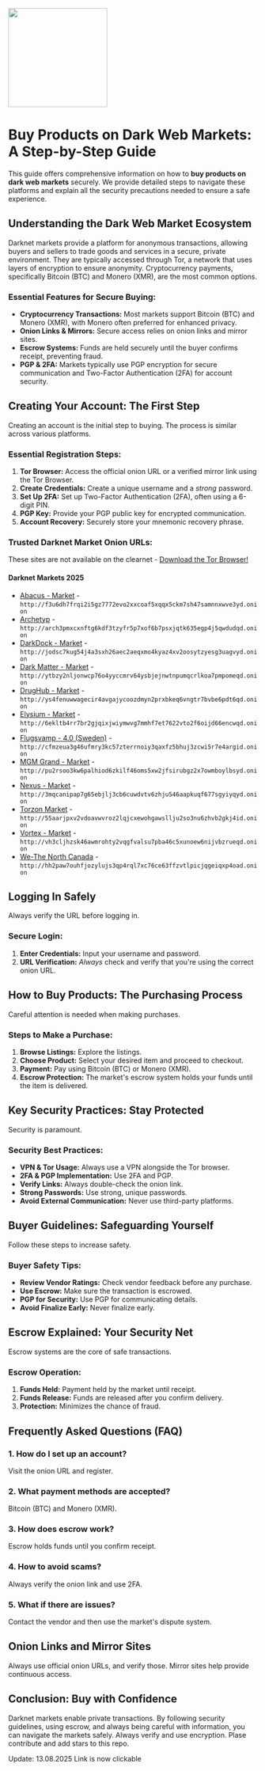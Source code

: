 <img src="/unsorted/thin.webp" width="200">

# Buy Products on Dark Web Markets: A Step-by-Step Guide

This guide offers comprehensive information on how to **buy products on dark web markets** securely. We provide detailed steps to navigate these platforms and explain all the security precautions needed to ensure a safe experience.

## Understanding the Dark Web Market Ecosystem

Darknet markets provide a platform for anonymous transactions, allowing buyers and sellers to trade goods and services in a secure, private environment.  They are typically accessed through Tor, a network that uses layers of encryption to ensure anonymity. Cryptocurrency payments, specifically Bitcoin (BTC) and Monero (XMR), are the most common options.

### Essential Features for Secure Buying:

*   **Cryptocurrency Transactions:**  Most markets support Bitcoin (BTC) and Monero (XMR), with Monero often preferred for enhanced privacy.
*   **Onion Links & Mirrors:** Secure access relies on onion links and mirror sites.
*   **Escrow Systems:** Funds are held securely until the buyer confirms receipt, preventing fraud.
*   **PGP & 2FA:**  Markets typically use PGP encryption for secure communication and Two-Factor Authentication (2FA) for account security.

## Creating Your Account: The First Step

Creating an account is the initial step to buying.  The process is similar across various platforms.

### Essential Registration Steps:

1.  **Tor Browser:** Access the official onion URL or a verified mirror link using the Tor Browser.
2.  **Create Credentials:** Create a unique username and a *strong* password.
3.  **Set Up 2FA:** Set up Two-Factor Authentication (2FA), often using a 6-digit PIN.
4.  **PGP Key:** Provide your PGP public key for encrypted communication.
5.  **Account Recovery:** Securely store your mnemonic recovery phrase.

### Trusted Darknet Market Onion URLs:
These sites are not available on the clearnet - [Download the Tor Browser!](https://www.torproject.org/download/)

#### Darknet Markets 2025

*   [Abacus - Market](http://f3u6dh7frqi2i5gz7772evo2xxcoaf5xqqx5ckm7sh47samnnxwve3yd.onion) - `http://f3u6dh7frqi2i5gz7772evo2xxcoaf5xqqx5ckm7sh47samnnxwve3yd.onion`
*   [Archetyp](@archetyp) - `http://arch3pmxcxnftg6kdf3tzyfr5p7xof6b7psxjqtk635egp4j5qwdudqd.onion`
*   [DarkDock - Market](http://jodsc7kug54j4a3sxh26aec2aeqxmo4kyaz4xv2oosytzyesg3uagvyd.onion) - `http://jodsc7kug54j4a3sxh26aec2aeqxmo4kyaz4xv2oosytzyesg3uagvyd.onion`
*   [Dark Matter - Market](http://ytbzy2nljonwcp76o4yyccmrv64ysbjejnwtnpumqcrlkoa7pmpomeqd.onion) - `http://ytbzy2nljonwcp76o4yyccmrv64ysbjejnwtnpumqcrlkoa7pmpomeqd.onion`
*   [DrugHub - Market](http://ys4fenuwwagecir4avgajycoozdmyn2prxbkeq6vngtr7bvbe6pdt6qd.onion) - `http://ys4fenuwwagecir4avgajycoozdmyn2prxbkeq6vngtr7bvbe6pdt6qd.onion`
*   [Elysium - Market](http://6ekltb4rr7br2gjqixjwiymwvg7mmhf7et7622vto2f6oijd66encwqd.onion) - `http://6ekltb4rr7br2gjqixjwiymwvg7mmhf7et7622vto2f6oijd66encwqd.onion`
*   [Flugsvamp - 4.0 (Sweden)](http://cfmzeua3g46ufmry3kc57zterrnoiy3qaxfz5bhuj3zcwi5r7e4argid.onion) - `http://cfmzeua3g46ufmry3kc57zterrnoiy3qaxfz5bhuj3zcwi5r7e4argid.onion`
*   [MGM Grand - Market](http://pu2rsoo3kw6palhiod6zkilf46oms5xw2jfsirubgz2x7owmboylbsyd.onion) - `http://pu2rsoo3kw6palhiod6zkilf46oms5xw2jfsirubgz2x7owmboylbsyd.onion`
*   [Nexus - Market](http://3mqcanipap7g65ebjlj3cb6cuwdvtv6zhju546aapkuqf677sgyiyqyd.onion) - `http://3mqcanipap7g65ebjlj3cb6cuwdvtv6zhju546aapkuqf677sgyiyqyd.onion`
*   [Torzon Market](http://55aarjpxv2vdoavwvroz2lqjcxewohgawsllju2so3nu6zhvb2gkj4id.onion) - `http://55aarjpxv2vdoavwvroz2lqjcxewohgawsllju2so3nu6zhvb2gkj4id.onion`
*   [Vortex - Market](http://vh3cljhzsk46awmrohty2vqgfvalsu7pba46c5xunoew6nijvbzrueqd.onion) - `http://vh3cljhzsk46awmrohty2vqgfvalsu7pba46c5xunoew6nijvbzrueqd.onion`
*   [We-The North Canada](http://hh2paw7ouhfjozylujs3qp4rql7xc76ce63ffzvtlpicjqgeiqxp4oad.onion) - `http://hh2paw7ouhfjozylujs3qp4rql7xc76ce63ffzvtlpicjqgeiqxp4oad.onion`

##  Logging In Safely

Always verify the URL before logging in.

### Secure Login:

1.  **Enter Credentials:** Input your username and password.
2.  **URL Verification:** *Always* check and verify that you're using the correct onion URL.

## How to Buy Products: The Purchasing Process

Careful attention is needed when making purchases.

###  Steps to Make a Purchase:

1.  **Browse Listings:** Explore the listings.
2.  **Choose Product:** Select your desired item and proceed to checkout.
3.  **Payment:** Pay using Bitcoin (BTC) or Monero (XMR).
4.  **Escrow Protection:** The market's escrow system holds your funds until the item is delivered.

## Key Security Practices: Stay Protected

Security is paramount.

### Security Best Practices:

*   **VPN & Tor Usage:** Always use a VPN alongside the Tor browser.
*   **2FA & PGP Implementation:** Use 2FA and PGP.
*   **Verify Links:** Always double-check the onion link.
*   **Strong Passwords:** Use strong, unique passwords.
*   **Avoid External Communication:**  Never use third-party platforms.

## Buyer Guidelines: Safeguarding Yourself

Follow these steps to increase safety.

### Buyer Safety Tips:

*   **Review Vendor Ratings:** Check vendor feedback before any purchase.
*   **Use Escrow:** Make sure the transaction is escrowed.
*   **PGP for Security:** Use PGP for communicating details.
*   **Avoid Finalize Early:** Never finalize early.

## Escrow Explained: Your Security Net

Escrow systems are the core of safe transactions.

### Escrow Operation:

1.  **Funds Held:** Payment held by the market until receipt.
2.  **Funds Release:** Funds are released after you confirm delivery.
3.  **Protection:** Minimizes the chance of fraud.

## Frequently Asked Questions (FAQ)

### 1. How do I set up an account?

Visit the onion URL and register.

### 2. What payment methods are accepted?

Bitcoin (BTC) and Monero (XMR).

### 3. How does escrow work?

Escrow holds funds until you confirm receipt.

### 4. How to avoid scams?

Always verify the onion link and use 2FA.

### 5. What if there are issues?

Contact the vendor and then use the market's dispute system.

## Onion Links and Mirror Sites

Always use official onion URLs, and verify those. Mirror sites help provide continuous access.

## Conclusion: Buy with Confidence

Darknet markets enable private transactions. By following security guidelines, using escrow, and always being careful with information, you can navigate the markets safely. Always verify and use encryption.
Plase contribute and add stars to this repo.











Update:  13.08.2025 Link is now clickable